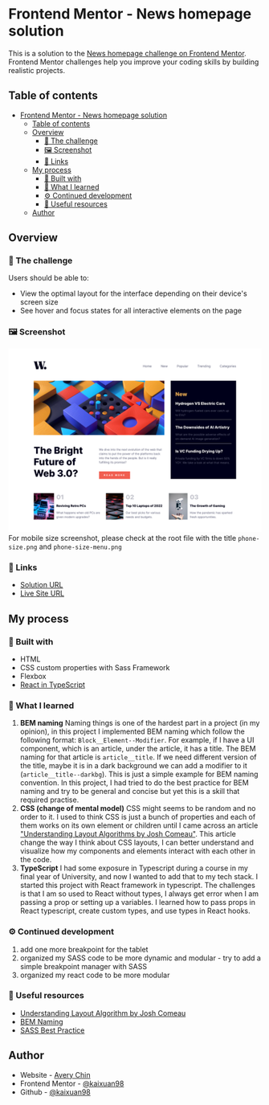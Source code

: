 # Frontend Mentor - News homepage solution

This is a solution to the [News homepage challenge on Frontend Mentor](https://www.frontendmentor.io/challenges/news-homepage-H6SWTa1MFl). Frontend Mentor challenges help you improve your coding skills by building realistic projects. 

## Table of contents

- [Frontend Mentor - News homepage solution](#frontend-mentor---news-homepage-solution)
  - [Table of contents](#table-of-contents)
  - [Overview](#overview)
    - [💪 The challenge](#-the-challenge)
    - [🖼 Screenshot](#-screenshot)
    - [🔗 Links](#-links)
  - [My process](#my-process)
    - [🧰 Built with](#-built-with)
    - [📝 What I learned](#-what-i-learned)
    - [⚙️ Continued development](#️-continued-development)
    - [📡 Useful resources](#-useful-resources)
  - [Author](#author)

## Overview

### 💪 The challenge

Users should be able to:

- View the optimal layout for the interface depending on their device's screen size
- See hover and focus states for all interactive elements on the page

### 🖼 Screenshot

![Desktop Size](./desktop-size.png)
For mobile size screenshot, please check at the root file with the title `phone-size.png` and `phone-size-menu.png`

### 🔗 Links

- [Solution URL](https://github.com/kaixuan98/news-homepage)
- [Live Site URL](https://kaixuan98.github.io/news-homepage/)

## My process

### 🧰 Built with

- HTML 
- CSS custom properties with Sass Framework
- Flexbox
- [React in TypeScript](https://www.typescriptlang.org/docs/handbook/react.html) 

### 📝 What I learned

1. **BEM naming**
    Naming things is one of the hardest part in a project (in my opinion), in this project I implemented BEM naming which follow the following format: `Block__Element--Modifier`. For example, if I have a UI component, which is an article, under the article, it has a title. The BEM naming for that article is `article__title`. If we need different version of the title, maybe it is in a dark background we can add a modifier to it (`article__title--darkbg`). This is just a simple example for BEM naming convention. In this project, I had tried to do the best practice for BEM naming and try to be general and concise but yet this is a skill that required practise. 
2. **CSS (change of mental model)** 
   CSS might seems to be random and no order to it. I used to think CSS is just a bunch of properties and each of them works on its own element or children until I came across an article ["Understanding Layout Algorithms by Josh Comeau"](https://www.joshwcomeau.com/css/understanding-layout-algorithms/). This article change the way I think about CSS layouts, I can better understand and visualize how my components and elements interact with each other in the code. 
3. **TypeScript**
   I had some exposure in Typescript during a course in my final year of University, and now I wanted to add that to my tech stack. I started this project with React framework in typescript. The challenges is that I am so used to React without types, I always get error when I am passing a prop or setting up a variables. I learned how to pass props in React typescript, create custom types, and use types in React hooks. 


### ⚙️ Continued development
1. add one more breakpoint for the tablet
2. organized my SASS code to be more dynamic and modular - try to add a simple breakpoint manager with SASS
3. organized my react code to be more modular 

### 📡 Useful resources

- [Understanding Layout Algorithm by Josh Comeau](https://www.joshwcomeau.com/css/understanding-layout-algorithms/) 
- [BEM Naming](https://getbem.com/naming/)
- [SASS Best Practice](https://sass-guidelin.es/)


## Author

- Website - [Avery Chin](https://www.averychin.xyz)
- Frontend Mentor - [@kaixuan98](https://www.frontendmentor.io/profile/kaixuan98)
- Github - [@kaixuan98](https://github.com/kaixuan98)

